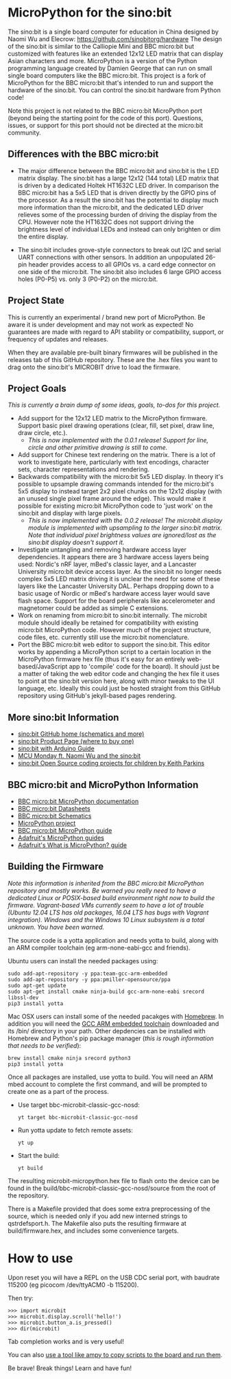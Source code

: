 MicroPython for the sino:bit
============================

The sino:bit is a single board computer for education in China designed
by Naomi Wu and Elecrow: https://github.com/sinobitorg/hardware  The
design of the sino:bit is similar to the Calliopie Mini and BBC micro:bit
but customized with features like an extended 12x12 LED matrix that can
display Asian characters and more.  MicroPython is a version of the
Python programming language created by Damien George that can run on small
single board computers like the BBC micro:bit.  This project is a fork of
MicroPython for the BBC micro:bit that's intended to run and support the
hardware of the sino:bit.  You can control the sino:bit hardware from
Python code!

Note this project is not related to the BBC micro:bit MicroPython port
(beyond being the starting point for the code of this port). Questions,
issues, or support for this port should not be directed at the micro:bit
community.

Differences with the BBC micro:bit
----------------------------------

-   The major difference between the BBC micro:bit and sino:bit is the
    LED matrix display.  The sino:bit has a large 12x12 (144 total) LED
    matrix that is driven by a dedicated Holtek HT1632C LED driver.  In
    comparison the BBC micro:bit has a 5x5 LED that is driven directly
    by the GPIO pins of the processor.  As a result the sino:bit has the
    potential to display much more information than the micro:bit, and
    the dedicated LED driver relieves some of the processing burden of
    driving the display from the CPU.  However note the HT1632C does not
    support driving the brightness level of individual LEDs and instead can
    only brighten or dim the entire display.

-   The sino:bit includes grove-style connectors to break out I2C and
    serial UART connections with other sensors.  In addition an unpopulated
    26-pin header provides access to all GPIOs vs. a card edge connector
    on one side of the micro:bit.  The sino:bit also includes 6 large
    GPIO access holes (P0-P5) vs. only 3 (P0-P2) on the micro:bit.

Project State
-------------

This is currently an experimental / brand new port of MicroPython.  Be
aware it is under development and may not work as expected!  No guarantees
are made with regard to API stability or compatibility, support, or
frequency of updates and releases.

When they are available pre-built binary firmwares will be published in the
releases tab of this GitHub repository.  These are the .hex files you want
to drag onto the sino:bit's MICROBIT drive to load the firmware.

Project Goals
-------------

_This is currently a brain dump of some ideas, goals, to-dos for this project._

-   Add support for the 12x12 LED matrix to the MicroPython firmware.  Support
    basic pixel drawing operations (clear, fill, set pixel, draw line, draw
    circle, etc.).
    -   _This is now implemented with the 0.0.1 release! Support for line,
        circle and other primitive drawing is still to come._
-   Add support for Chinese text rendering on the matrix.  There is a lot of
    work to investigate here, particularly with text encodings, character sets,
    character representations and rendering.
-   Backwards compatibility with the micro:bit 5x5 LED display.  In theory it's
    possible to upsample drawing commands intended for the micro:bit's 5x5
    display to instead target 2x2 pixel chunks on the 12x12 display (with an
    unused single pixel frame around the edge).  This would make it possible for
    existing micro:bit MicroPython code to 'just work' on the sino:bit and display
    with large pixels.
    -   _This is now implemented with the 0.0.2 release!  The microbit.display
        module is implemented with upsampling to the larger sino:bit matrix.
        Note that individual pixel brightness values are ignored/lost as the
        sino:bit display doesn't support it._
-   Investigate untangling and removing hardware access layer dependencies.  It
    appears there are 3 hardware access layers being used: Nordic's nRF layer,
    mBed's classic layer, and a Lancaster University micro:bit device access layer.
    As the sino:bit no longer needs complex 5x5 LED matrix driving it is unclear
    the need for some of these layers like the Lancaster University DAL.  Perhaps
    dropping down to a basic usage of Nordic or mBed's hardware access layer would
    save flash space.  Support for the board peripherals like accelerometer and
    magnetomer could be added as simple C extensions.
-   Work on renaming from micro:bit to sino:bit internally.  The microbit module
    should ideally be retained for compatibility with existing micro:bit MicroPython
    code.  However much of the project structure, code files, etc. currently still
    use the micro:bit nomenclature.
-   Port the BBC micro:bit web editor to support the sino:bit.  This editor works by
    appending a MicroPython script to a certain location in the MicroPython firmware
    hex file (thus it's easy for an entirely web-based/JavaScript app to 'compile'
    code for the board).  It should just be a matter of taking the web editor code
    and changing the hex file it uses to point at the sino:bit version here, along
    with minor tweaks to the UI language, etc.  Ideally this could just be hosted
    straight from this GitHub repository using GitHub's jekyll-based pages rendering.

More sino:bit Information
-------------------------

-   [sino:bit GitHub home (schematics and more)](https://github.com/sinobitorg/hardware)
-   [sino:bit Product Page (where to buy one)](https://www.elecrow.com/sino-bit-v1-0.html)
-   [sino:bit with Arduino Guide](https://learn.adafruit.com/sino-bit-with-arduino/dastels-overview)
-   [MCU Monday ft. Naomi Wu and the sino:bit](https://www.youtube.com/watch?v=81JzsTOmM28)
-   [sino:bit Open Source coding projects for children by Keith Parkins](https://medium.com/dark-mountain/sino-bit-3691a7decf68)

BBC micro:bit and MicroPython Information
-----------------------------------------

-   [BBC micro:bit MicroPython documentation](https://microbit-micropython.readthedocs.io/en/latest/)
-   [BBC micro:bit Datasheets](http://tech.microbit.org/hardware/schematic/)
-   [BBC micro:bit Schematics](https://github.com/bbcmicrobit/hardware)
-   [MicroPython project](http://www.micropython.org/)
-   [BBC micro:bit MicroPython guide](http://microbit.org/guide/python/)
-   [Adafruit's MicroPython guides](http://learn.adafruit.com/category/micropython)
-   [Adafruit's What is MicroPython? guide](https://learn.adafruit.com/micropython-basics-what-is-micropython)

Building the Firmware
---------------------

_Note this information is inherited from the BBC micro:bit MicroPython repository
and mostly works.  Be warned you really need to have a dedicated Linux or POSIX-based
build environment right now to build the firmware.  Vagrant-based VMs currently seem
to have a lot of trouble (Ubuntu 12.04 LTS has old packages, 16.04 LTS has bugs with
Vagrant integration).  Windows and the Windows 10 Linux subsystem is a total unknown.
You have been warned._

The source code is a yotta application and needs yotta to build, along
with an ARM compiler toolchain (eg arm-none-eabi-gcc and friends).

Ubuntu users can install the needed packages using:
```
sudo add-apt-repository -y ppa:team-gcc-arm-embedded
sudo add-apt-repository -y ppa:pmiller-opensource/ppa
sudo apt-get update
sudo apt-get install cmake ninja-build gcc-arm-none-eabi srecord libssl-dev
pip3 install yotta
```

Mac OSX users can install some of the needed pacakges with [Homebrew](https://brew.sh/).
In addition you will need the [GCC ARM embedded toolchain](https://developer.arm.com/open-source/gnu-toolchain/gnu-rm/downloads)
downloaded and its /bin/ directory in your path. Other depdencies can be installed with
Homebrew and Python's pip package manager (_this is rough information that needs to be verified_):
```
brew install cmake ninja srecord python3
pip3 install yotta
```

Once all packages are installed, use yotta to build.  You will need an ARM
mbed account to complete the first command, and will be prompted to create one
as a part of the process.

- Use target bbc-microbit-classic-gcc-nosd:

  ```
  yt target bbc-microbit-classic-gcc-nosd
  ```

- Run yotta update to fetch remote assets:

  ```
  yt up
  ```

- Start the build:

  ```
  yt build
  ```

The resulting microbit-micropython.hex file to flash onto the device can be
found in the build/bbc-microbit-classic-gcc-nosd/source from the root of the
repository.

There is a Makefile provided that does some extra preprocessing of the source,
which is needed only if you add new interned strings to qstrdefsport.h.  The
Makefile also puts the resulting firmware at build/firmware.hex, and includes
some convenience targets.

How to use
==========

Upon reset you will have a REPL on the USB CDC serial port, with baudrate
115200 (eg picocom /dev/ttyACM0 -b 115200).

Then try:

    >>> import microbit
    >>> microbit.display.scroll('hello!')
    >>> microbit.button_a.is_pressed()
    >>> dir(microbit)

Tab completion works and is very useful!

You can also [use a tool like ampy to copy scripts to the board and run them](https://learn.adafruit.com/micropython-basics-load-files-and-run-code/overview).

Be brave! Break things! Learn and have fun!
